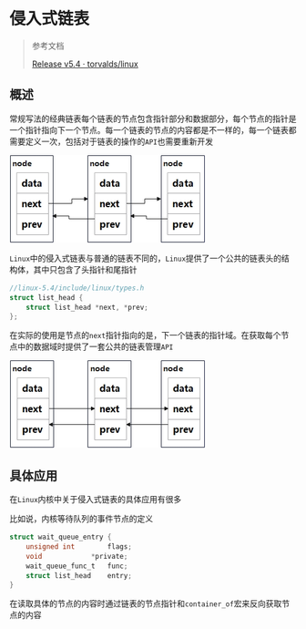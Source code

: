 # 侵入式链表

> 参考文档
>
> [Release v5.4 · torvalds/linux](https://github.com/torvalds/linux/releases/tag/v5.4)

## 概述

常规写法的经典链表每个链表的节点包含指针部分和数据部分，每个节点的指针是一个指针指向下一个节点。每一个链表的节点的内容都是不一样的，每一个链表都需要定义一次，包括对于链表的操作的`API`也需要重新开发

![普通链表](./img/普通链表.jpg)

`Linux`中的侵入式链表与普通的链表不同的，`Linux`提供了一个公共的链表头的结构体，其中只包含了头指针和尾指针

```c
//linux-5.4/include/linux/types.h
struct list_head {
	struct list_head *next, *prev;
};
```

在实际的使用是节点的`next`指针指向的是，下一个链表的指针域。在获取每个节点中的数据域时提供了一套公共的链表管理`API`

![侵入式链表](./img/侵入式链表.jpg)

## 具体应用

在`Linux`内核中关于侵入式链表的具体应用有很多

比如说，内核等待队列的事件节点的定义

```c
struct wait_queue_entry {
	unsigned int		flags;
	void			*private;
	wait_queue_func_t	func;
	struct list_head	entry;
}
```

在读取具体的节点的内容时通过链表的节点指针和`container_of`宏来反向获取节点的内容
